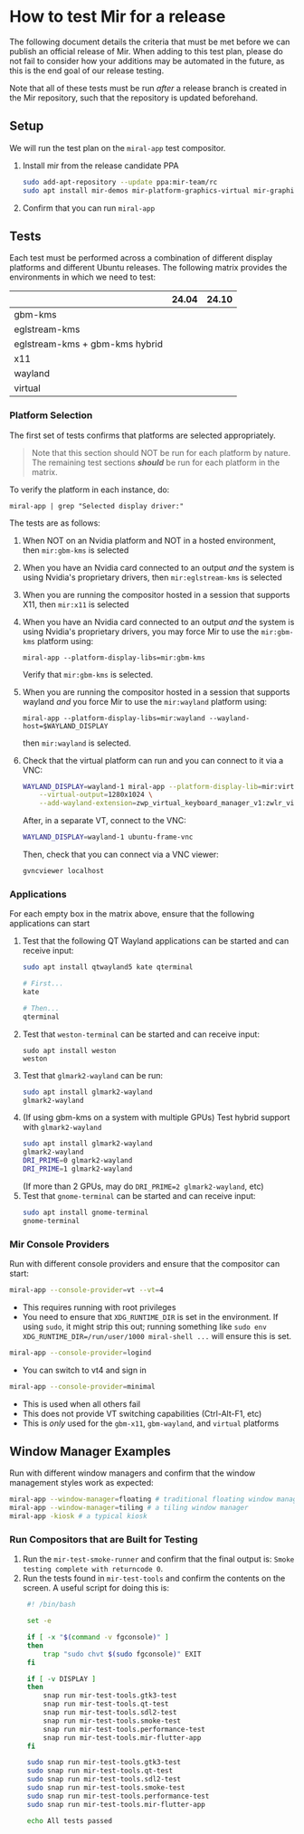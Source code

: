 # How to test Mir for a release
The following document details the criteria that must be met before we can
publish an official release of Mir. When adding to this test plan, please
do not fail to consider how your additions may be automated in the future, as
this is the end goal of our release testing.

Note that all of these tests must be run _after_ a release branch is created
in the Mir repository, such that the repository is updated beforehand.

## Setup
We will run the test plan on the `miral-app` test compositor.

1. Install mir from the release candidate PPA
    ```sh
    sudo add-apt-repository --update ppa:mir-team/rc
    sudo apt install mir-demos mir-platform-graphics-virtual mir-graphics-drivers-desktop mir-test-tools
    ```
2. Confirm that you can run `miral-app`

## Tests
Each test must be performed across a combination of different display
platforms and different Ubuntu releases. The following matrix provides
the environments in which we need to test:

|                                | 24.04    | 24.10      |
|--------------------------------|----------|------------|
| gbm-kms                        |          |            |
| eglstream-kms                  |          |            |
| eglstream-kms + gbm-kms hybrid |          |            |
| x11                            |          |            |
| wayland                        |          |            |
| virtual                        |          |            |

### Platform Selection
The first set of tests confirms that platforms are selected appropriately.

> Note that this section should NOT be run for each platform
> by nature. The remaining test sections _**should**_ be run for each platform
> in the matrix.

To verify the platform in each instance, do:

```
miral-app | grep "Selected display driver:"
```

The tests are as follows:

1. When NOT on an Nvidia platform and NOT in a hosted environment,
   then `mir:gbm-kms` is selected
2. When you have an Nvidia card connected to an output _and_ the system
   is using Nvidia's proprietary drivers, then `mir:eglstream-kms`
   is selected
3. When you are running the compositor hosted in a session that supports X11,
   then `mir:x11` is selected
4. When you have an Nvidia card connected to an output _and_ the system
   is using Nvidia's proprietary drivers, you may force Mir to use the
   `mir:gbm-kms` platform using:
   ```
   miral-app --platform-display-libs=mir:gbm-kms
   ```
   Verify that `mir:gbm-kms` is selected.
5. When you are running the compositor hosted in a session that supports wayland
   _and_ you force Mir to use the `mir:wayland` platform using:
   ```
   miral-app --platform-display-libs=mir:wayland --wayland-host=$WAYLAND_DISPLAY
   ```
   then `mir:wayland` is selected.

6. Check that the virtual platform can run and you can connect to it via a VNC:
   ```sh
   WAYLAND_DISPLAY=wayland-1 miral-app --platform-display-lib=mir:virtual \
       --virtual-output=1280x1024 \
       --add-wayland-extension=zwp_virtual_keyboard_manager_v1:zwlr_virtual_pointer_manager_v1:zwlr_screencopy_manager_v1
   ```
   After, in a separate VT, connect to the VNC:
   ```sh
   WAYLAND_DISPLAY=wayland-1 ubuntu-frame-vnc
   ```
   Then, check that you can connect via a VNC viewer:
   ```sh
   gvncviewer localhost
   ```

### Applications
For each empty box in the matrix above, ensure that the following applications can start

1. Test that the following QT Wayland applications can be started and can receive input:
    ```sh
    sudo apt install qtwayland5 kate qterminal
    
    # First...
    kate
   
    # Then...
    qterminal
    ```
2. Test that `weston-terminal` can be started and can receive input:
    ```
    sudo apt install weston
    weston
    ```
3. Test that `glmark2-wayland` can be run:
    ```sh
    sudo apt install glmark2-wayland
    glmark2-wayland
    ```
4. (If using gbm-kms on a system with multiple GPUs) Test hybrid support with `glmark2-wayland`
    ```sh
    sudo apt install glmark2-wayland
    glmark2-wayland
    DRI_PRIME=0 glmark2-wayland
    DRI_PRIME=1 glmark2-wayland
    ```
    (If more than 2 GPUs, may do `DRI_PRIME=2 glmark2-wayland`, etc)
5. Test that `gnome-terminal` can be started and can receive input:
   ```sh
   sudo apt install gnome-terminal
   gnome-terminal
   ```

### Mir Console Providers

Run with different console providers and ensure that the compositor can start:

```sh
miral-app --console-provider=vt --vt=4
```
- This requires running with root privileges 
- You need to ensure that `XDG_RUNTIME_DIR` is set in the environment. If using `sudo`, 
    it might strip this out; running something like `sudo env XDG_RUNTIME_DIR=/run/user/1000 miral-shell ...`
    will ensure this is set. 

```sh
miral-app --console-provider=logind
```
- You can switch to vt4 and sign in

```sh
miral-app --console-provider=minimal 
```
- This is used when all others fail
- This does not provide VT switching capabilities (Ctrl-Alt-F1, etc) 
- This is _only_ used for the `gbm-x11`, `gbm-wayland`, and `virtual` platforms 

## Window Manager Examples
Run with different window managers and confirm that the window management
styles work as expected:

```sh
miral-app --window-manager=floating # traditional floating window manager
miral-app --window-manager=tiling # a tiling window manager
miral-app -kiosk # a typical kiosk
```

### Run Compositors that are Built for Testing
1. Run the `mir-test-smoke-runner` and confirm that the final output is:
   `Smoke testing complete with returncode 0`.
2. Run the tests found in `mir-test-tools` and confirm the contents on the screen. A useful script for doing this is:
   ```bash
    #! /bin/bash

    set -e
   
    if [ -x "$(command -v fgconsole)" ]
    then
        trap "sudo chvt $(sudo fgconsole)" EXIT
    fi
   
    if [ -v DISPLAY ]
    then
        snap run mir-test-tools.gtk3-test
        snap run mir-test-tools.qt-test
        snap run mir-test-tools.sdl2-test
        snap run mir-test-tools.smoke-test
        snap run mir-test-tools.performance-test
        snap run mir-test-tools.mir-flutter-app
    fi
   
    sudo snap run mir-test-tools.gtk3-test
    sudo snap run mir-test-tools.qt-test
    sudo snap run mir-test-tools.sdl2-test
    sudo snap run mir-test-tools.smoke-test
    sudo snap run mir-test-tools.performance-test
    sudo snap run mir-test-tools.mir-flutter-app
   
    echo All tests passed
   ```